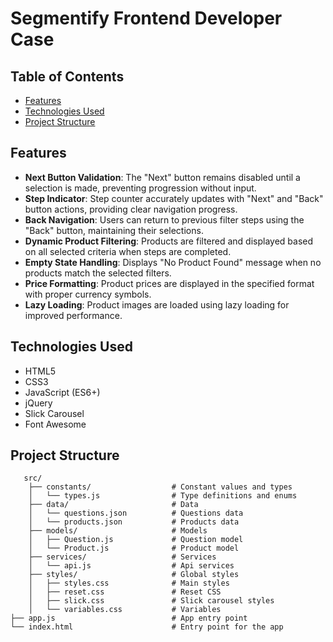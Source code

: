 # Segmentify Frontend Developer Case

## Table of Contents

- [Features](#features)
- [Technologies Used](#technologies-used)
- [Project Structure](#project-structure)

## Features

- **Next Button Validation**: The "Next" button remains disabled until a selection is made, preventing progression without input.
- **Step Indicator**: Step counter accurately updates with "Next" and "Back" button actions, providing clear navigation progress.
- **Back Navigation**: Users can return to previous filter steps using the "Back" button, maintaining their selections.
- **Dynamic Product Filtering**: Products are filtered and displayed based on all selected criteria when steps are completed.
- **Empty State Handling**: Displays "No Product Found" message when no products match the selected filters.
- **Price Formatting**: Product prices are displayed in the specified format with proper currency symbols.
- **Lazy Loading**: Product images are loaded using lazy loading for improved performance.

## Technologies Used

- HTML5
- CSS3
- JavaScript (ES6+)
- jQuery
- Slick Carousel
- Font Awesome

## Project Structure

```
   src/
    ├── constants/                  # Constant values and types
    │   └── types.js                # Type definitions and enums
    ├── data/                       # Data
    │   └── questions.json          # Questions data
    │   └── products.json           # Products data
    ├── models/                     # Models
    │   ├── Question.js             # Question model
    │   └── Product.js              # Product model
    ├── services/                   # Services
    │   └── api.js                  # Api services
    ├── styles/                     # Global styles
    │   ├── styles.css              # Main styles
    │   ├── reset.css               # Reset CSS
    │   ├── slick.css               # Slick carousel styles
    │   └── variables.css           # Variables
├── app.js                          # App entry point
└── index.html                      # Entry point for the app
```
